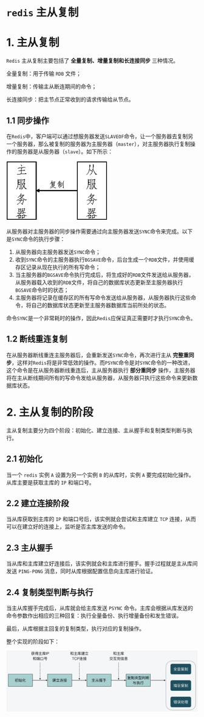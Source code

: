 # `redis` 主从复制

# 1. 主从复制

`Redis` 主从复制主要包括了 **全量复制、增量复制和长连接同步** 三种情况。

全量复制：用于传输 `RDB` 文件；

增量复制：传输主从断连期间的命令；

长连接同步：把主节点正常收到的请求传输给从节点。

## 1.1 同步操作

在`Redis`中，客户端可以通过想服务器发送`SLAVEOF`命令，让一个服务器去复制另一个服务器，那么被复制的服务器为主服务器（`master`），对主服务器执行复制操作的服务器是从服务器（`slave`）。如下所示：

![](./pics/replica_2.png)

从服务器对主服务器的同步操作需要通过向主服务器发送`SYNC`命令来完成。以下是`SYNC`命令的执行步骤：

1. 从服务器向主服务器发送`SYNC`命令；
2. 收到`SYNC`命令的主服务器执行`BGSAVE`命令，后台生成一个`RDB`文件，并使用缓存区记录从现在执行的所有写命令；
3. 当主服务器的`BGSAVE`命令执行完成后，将生成好的`RDB`文件发送给从服务器，从服务器载入收到的`RDB`文件，将自己的数据库状态更新至主服务器执行`BGSAVE`命令时的状态；
4. 主服务器将记录在缓存区的所有写命令发送给从服务器，从服务器执行这些命令，将自己的数据库状态更新至主服务器数据库当前所处的状态。

命令`SYNC`是一个非常耗时的操作，因此`Redis`应保证真正需要时才执行`SYNC`命令。

## 1.2 断线重连复制

在从服务器断线重连主服务器后，会重新发送`SYNC`命令，再次进行主从 **完整重同步**，这样对`Redis`将是非常低效的操作。而`PSYNC`命令是对`SYNC`命令的一种改进，这个命令是在从服务器断线重连后，主从服务器执行 **部分重同步** 操作，主服务器将在主从断线期间所有的写命令发给从服务器，从服务器只执行这些命令来更新数据库状态。

# 2. 主从复制的阶段

主从复制主要分为四个阶段：初始化、建立连接、主从握手和复制类型判断与执行。

## 2.1 初始化

当一个 `redis` 实例 `A` 设置为另一个实例 `B` 的从库时，实例 `A` 要完成初始化操作。从库主要是获取主库的 `IP` 和端口号。 

## 2.2 建立连接阶段

当从库获取到主库的 `IP` 和端口号后，该实例就会尝试和主库建立 `TCP` 连接，从而可以在建立好的连接上，监听是否主库发送的命令。

## 2.3 主从握手

当从库和主库建立好连接后，该实例就会和主库进行握手。握手过程就是主从库间发送 `PING-PONG` 消息，同时从库根据配置信息向主库进行验证。

## 2.4 复制类型判断与执行

当主从库握手完成后，从库就会给主库发送 `PSYNC` 命令。主库会根据从库发送的命令参数作出相应的三种回复：执行全量备份、执行增量备份和发生错误。

最后，从库根据主回复的复制类型，执行对应的复制操作。

整个实现的阶段如下：

![](./pics/replica_1.png)

